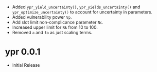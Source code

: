 - Added `ypr_yield_uncertainty()`, `ypr_yields_uncertainty()` and 
`ypr_optimize_uncertainty()` to account for uncertainty in parameters.
- Added vulnerability power `Vp`.
- Add slot limit non-complicance parameter `Nc`.
- Increased upper limit for `Rk` from 10 to 100.
- Removed `a` and `fa` as just scaling terms.

# ypr 0.0.1

- Initial Release
